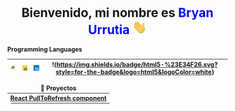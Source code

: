 <h1 align="center">Bienvenido, mi nombre es <span style="color: blue;">Bryan Urrutia</span>  <img
    src="https://github.com/Bryan-Urrutia/Bryan-Urrutia/blob/main/images/Hi.gif" height="32" />
</h1>

**Programming Languages**

<img title="Python" alt="Python" width="40px" src="https://raw.githubusercontent.com/github/explore/master/topics/python/python.png" />|<img alt="JS" title="JavaScript" width="40px" src="https://raw.githubusercontent.com/github/explore/master/topics/javascript/javascript.png">|<img alt="Typescript" title="Typescript" width="40px" src="https://raw.githubusercontent.com/github/explore/main/topics/typescript/typescript.png">|!(https://img.shields.io/badge/html5-%23E34F26.svg?style=for-the-badge&logo=html5&logoColor=white)
|--|--|--|--|

<table style="border-radius: 10px">
<thead align="center">
    <tr border: none;>
    <td><b>🎁 Proyectos</b></td>
    </tr>
</thead>
<tbody>
    <tr>
    <td><a href="https://github.com/thmsgbrt/react-simple-pull-to-refresh"><b>React PullToRefresh component</b></a></td>
    </tr>
</tbody>
</table>


<!-- ## Las estadisticas del repositorio
![Bryan Urrutia GitHub stats](https://github-readme-stats.vercel.app/api?username=bryan-urrutia&show_icons=true&theme=dark) ![Top Langs](https://github-readme-stats.vercel.app/api/top-langs/?username=bryan-urrutia&layout=compact&theme=dark) -->